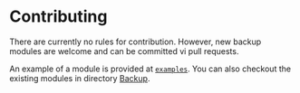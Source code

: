 # Contributing

There are currently no rules for contribution. However, new backup modules are welcome and can be committed vi pull requests.

An example of a module is provided at [```examples```](../examles/ExampleModule.pm). You can also checkout the existing modules in directory [Backup](../Backup).


